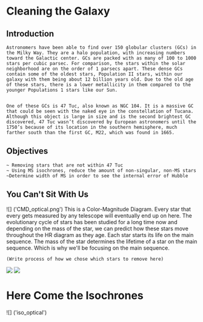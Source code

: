 # Cleaning the Galaxy

## Introduction
    Astronomers have been able to find over 150 globular clusters (GCs) in the Milky Way. They are a halo population, with increasing numbers toward the Galactic center. GCs are packed with as many of 100 to 1000 stars per cubic parsec. For comparison, the stars within the solar neighborhood are on the order of 1 parsecs apart. These dense GCs contain some of the oldest stars, Population II stars, within our galaxy with them being about 12 billion years old. Due to the old age of these stars, there is a lower metallicity in them compared to the younger Populations 1 stars like our Sun.


    One of these GCs is 47 Tuc, also known as NGC 104. It is a massive GC that could be seen with the naked eye in the constellation of Tucana. Although this object is large in size and is the second brightest GC discovered, 47 Tuc wasn’t discovered by European astronomers until the 1750’s because of its location in the southern hemisphere, much farther south than the first GC, M22, which was found in 1665.


## Objectives
    ~ Removing stars that are not within 47 Tuc
    ~ Using MS isochrones, reduce the amount of non-singular, non-MS stars
    ~Determine width of MS in order to see the internal error of Hubble


## You Can't Sit With Us

![] ('CMD_optical.png')	
    This is a Color-Magnitude Diagram. Every star that every gets measured by any telescope will eventually end up on here. The evolutionary cycle of stars has been studied for a long time now and depending on the mass of the star, we can predict how these stars move throughout the HR diagram as they age. Each star starts its life on the main sequence. The mass of the star determines the lifetime of a star on the main sequence. Which is why we'll be focusing on the main sequence. 


    (Write process of how we chose which stars to remove here)

![]('membership.png')
![]('sep_mem_from_nonmem.png')


# Here Come the Isochrones

![] ('iso_optical')


